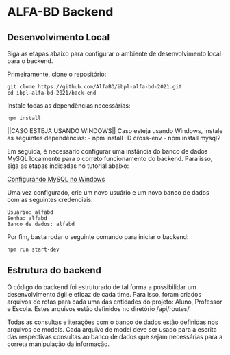 # ALFA-BD Backend

## Desenvolvimento Local

Siga as etapas abaixo para configurar o ambiente de desenvolvimento local para o backend.

Primeiramente, clone o repositório:

```
git clone https://github.com/AlfaBD/ibpl-alfa-bd-2021.git
cd ibpl-alfa-bd-2021/back-end
```

Instale todas as dependências necessárias:

```
npm install
```
||CASO ESTEJA USANDO WINDOWS||
Caso esteja usando Windows, instale as seguintes dependências:
    - npm install -D cross-env
    - npm install mysql2

Em seguida, é necessário configurar uma instância do banco de dados MySQL localmente para o correto funcionamento do backend. Para isso, siga as etapas indicadas no tutorial abaixo:

[Configurando MySQL no Windows](https://www.alura.com.br/artigos/mysql-do-download-e-instalacao-ate-sua-primeira-tabela#:~:text=Configura%C3%A7%C3%A3o%20do%20servidor%20MySQL%3A%20escolha,em%20um%20servidor%20de%20produ%C3%A7%C3%A3o.)

Uma vez configurado, crie um novo usuário e um novo banco de dados com as seguintes credenciais:

```
Usuário: alfabd
Senha: alfabd
Banco de dados: alfabd
```

Por fim, basta rodar o seguinte comando para iniciar o backend:

```
npm run start-dev
```

## Estrutura do backend

O código do backend foi estruturado de tal forma a possibilidar um desenvolvimento ágil e eficaz de cada time. Para isso, foram criados arquivos de rotas para cada uma das entidades do projeto: Aluno, Professor e Escola. Estes arquivos estão definidos no diretório /api/routes/.

Todas as consultas e iterações com o banco de dados estão definidas nos arquivos de models. Cada arquivo de model deve ser usado para a escrita das respectivas consultas ao banco de dados que sejam necessárias para a correta manipulação da informação.
